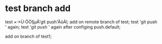 ﻿# test branch add
test ×·×Ù·ÖÖ§µÄ'git push'ÃüÁî;
add on remote branch of test;
test 'git push ' again;
test 'git push ' again after configing push.default;

add on branch of test1;